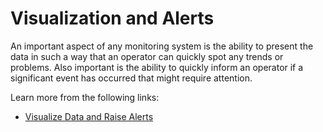 # Visualization and Alerts

An important aspect of any monitoring system is the ability to present the data in such a way that an operator can quickly spot any trends or problems. Also important is the ability to quickly inform an operator if a significant event has occurred that might require attention.

Learn more from the following links:

- [Visualize Data and Raise Alerts](https://learn.microsoft.com/en-us/azure/architecture/best-practices/monitoring#visualizing-data-and-raising-alerts)